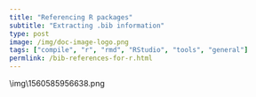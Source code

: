 ```yaml
---
title: "Referencing R packages"
subtitle: "Extracting .bib information"
type: post
image: /img/doc-image-logo.png
tags: ["compile", "r", "rmd", "RStudio", "tools", "general"]
permlink: /bib-references-for-r.html
---
```


\img\1560585956638.png